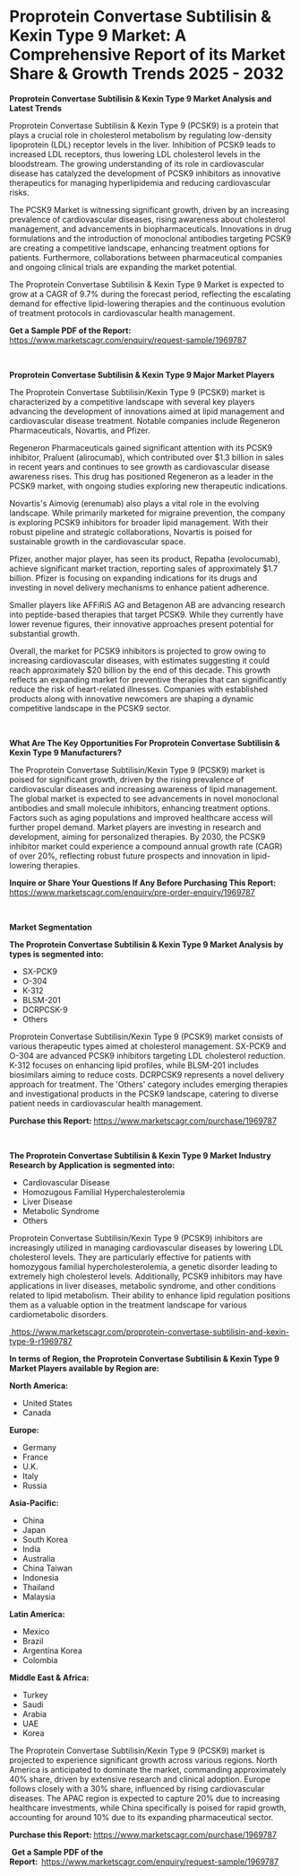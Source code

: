 <p><h1>Proprotein Convertase Subtilisin & Kexin Type 9 Market: A Comprehensive Report of its Market Share & Growth Trends 2025 - 2032</h1></p><p><strong>Proprotein Convertase Subtilisin & Kexin Type 9 Market Analysis and Latest Trends</strong></p>
<p><p>Proprotein Convertase Subtilisin & Kexin Type 9 (PCSK9) is a protein that plays a crucial role in cholesterol metabolism by regulating low-density lipoprotein (LDL) receptor levels in the liver. Inhibition of PCSK9 leads to increased LDL receptors, thus lowering LDL cholesterol levels in the bloodstream. The growing understanding of its role in cardiovascular disease has catalyzed the development of PCSK9 inhibitors as innovative therapeutics for managing hyperlipidemia and reducing cardiovascular risks.</p><p>The PCSK9 Market is witnessing significant growth, driven by an increasing prevalence of cardiovascular diseases, rising awareness about cholesterol management, and advancements in biopharmaceuticals. Innovations in drug formulations and the introduction of monoclonal antibodies targeting PCSK9 are creating a competitive landscape, enhancing treatment options for patients. Furthermore, collaborations between pharmaceutical companies and ongoing clinical trials are expanding the market potential. </p><p>The Proprotein Convertase Subtilisin & Kexin Type 9 Market is expected to grow at a CAGR of 9.7% during the forecast period, reflecting the escalating demand for effective lipid-lowering therapies and the continuous evolution of treatment protocols in cardiovascular health management.</p></p>
<p><strong>Get a Sample PDF of the Report:&nbsp;</strong> <a href="https://www.marketscagr.com/enquiry/request-sample/1969787?utm_campaign=3355&utm_medium=2&utm_source=Github&utm_content=ia&utm_term=19042025&utm_id=proprotein-convertase-subtilisin-kexin-type-9">https://www.marketscagr.com/enquiry/request-sample/1969787</a></p>
<p>&nbsp;</p>
<p><strong>Proprotein Convertase Subtilisin & Kexin Type 9 Major Market Players</strong></p>
<p><p>The Proprotein Convertase Subtilisin/Kexin Type 9 (PCSK9) market is characterized by a competitive landscape with several key players advancing the development of innovations aimed at lipid management and cardiovascular disease treatment. Notable companies include Regeneron Pharmaceuticals, Novartis, and Pfizer.</p><p>Regeneron Pharmaceuticals gained significant attention with its PCSK9 inhibitor, Praluent (alirocumab), which contributed over $1.3 billion in sales in recent years and continues to see growth as cardiovascular disease awareness rises. This drug has positioned Regeneron as a leader in the PCSK9 market, with ongoing studies exploring new therapeutic indications.</p><p>Novartis's Aimovig (erenumab) also plays a vital role in the evolving landscape. While primarily marketed for migraine prevention, the company is exploring PCSK9 inhibitors for broader lipid management. With their robust pipeline and strategic collaborations, Novartis is poised for sustainable growth in the cardiovascular space.</p><p>Pfizer, another major player, has seen its product, Repatha (evolocumab), achieve significant market traction, reporting sales of approximately $1.7 billion. Pfizer is focusing on expanding indications for its drugs and investing in novel delivery mechanisms to enhance patient adherence.</p><p>Smaller players like AFFiRiS AG and Betagenon AB are advancing research into peptide-based therapies that target PCSK9. While they currently have lower revenue figures, their innovative approaches present potential for substantial growth.</p><p>Overall, the market for PCSK9 inhibitors is projected to grow owing to increasing cardiovascular diseases, with estimates suggesting it could reach approximately $20 billion by the end of this decade. This growth reflects an expanding market for preventive therapies that can significantly reduce the risk of heart-related illnesses. Companies with established products along with innovative newcomers are shaping a dynamic competitive landscape in the PCSK9 sector.</p></p>
<p>&nbsp;</p>
<p><strong>What Are The Key Opportunities For Proprotein Convertase Subtilisin & Kexin Type 9 Manufacturers?</strong></p>
<p><p>The Proprotein Convertase Subtilisin/Kexin Type 9 (PCSK9) market is poised for significant growth, driven by the rising prevalence of cardiovascular diseases and increasing awareness of lipid management. The global market is expected to see advancements in novel monoclonal antibodies and small molecule inhibitors, enhancing treatment options. Factors such as aging populations and improved healthcare access will further propel demand. Market players are investing in research and development, aiming for personalized therapies. By 2030, the PCSK9 inhibitor market could experience a compound annual growth rate (CAGR) of over 20%, reflecting robust future prospects and innovation in lipid-lowering therapies.</p></p>
<p><strong>Inquire or Share Your Questions If Any Before Purchasing This Report:</strong> <a href="https://www.marketscagr.com/enquiry/pre-order-enquiry/1969787?utm_campaign=3355&utm_medium=2&utm_source=Github&utm_content=ia&utm_term=19042025&utm_id=proprotein-convertase-subtilisin-kexin-type-9">https://www.marketscagr.com/enquiry/pre-order-enquiry/1969787</a></p>
<p>&nbsp;</p>
<p><strong>Market Segmentation</strong></p>
<p><strong>The Proprotein Convertase Subtilisin & Kexin Type 9 Market Analysis by types is segmented into:</strong></p>
<p><ul><li>SX-PCK9</li><li>O-304</li><li>K-312</li><li>BLSM-201</li><li>DCRPCSK-9</li><li>Others</li></ul></p>
<p><p>Proprotein Convertase Subtilisin/Kexin Type 9 (PCSK9) market consists of various therapeutic types aimed at cholesterol management. SX-PCK9 and O-304 are advanced PCSK9 inhibitors targeting LDL cholesterol reduction. K-312 focuses on enhancing lipid profiles, while BLSM-201 includes biosimilars aiming to reduce costs. DCRPCSK9 represents a novel delivery approach for treatment. The 'Others' category includes emerging therapies and investigational products in the PCSK9 landscape, catering to diverse patient needs in cardiovascular health management.</p></p>
<p><strong>Purchase this Report:&nbsp;</strong><a href="https://www.marketscagr.com/purchase/1969787?utm_campaign=3355&utm_medium=2&utm_source=Github&utm_content=ia&utm_term=19042025&utm_id=proprotein-convertase-subtilisin-kexin-type-9">https://www.marketscagr.com/purchase/1969787</a></p>
<p>&nbsp;</p>
<p><strong>The Proprotein Convertase Subtilisin & Kexin Type 9 Market Industry Research by Application is segmented into:</strong></p>
<p><ul><li>Cardiovascular Disease</li><li>Homozugous Familial Hyperchalesterolemia</li><li>Liver Disease</li><li>Metabolic Syndrome</li><li>Others</li></ul></p>
<p><p>Proprotein Convertase Subtilisin/Kexin Type 9 (PCSK9) inhibitors are increasingly utilized in managing cardiovascular diseases by lowering LDL cholesterol levels. They are particularly effective for patients with homozygous familial hypercholesterolemia, a genetic disorder leading to extremely high cholesterol levels. Additionally, PCSK9 inhibitors may have applications in liver diseases, metabolic syndrome, and other conditions related to lipid metabolism. Their ability to enhance lipid regulation positions them as a valuable option in the treatment landscape for various cardiometabolic disorders.</p></p>
<p><a href="https://www.marketscagr.com/proprotein-convertase-subtilisin-and-kexin-type-9-r1969787?utm_campaign=3355&utm_medium=2&utm_source=Github&utm_content=ia&utm_term=19042025&utm_id=proprotein-convertase-subtilisin-kexin-type-9">&nbsp;https://www.marketscagr.com/proprotein-convertase-subtilisin-and-kexin-type-9-r1969787</a></p>
<p><strong>In terms of Region, the Proprotein Convertase Subtilisin & Kexin Type 9 Market Players available by Region are:</strong></p>
<p>
    <p> <strong> North America: </strong>
        <ul>
            <li>United States</li>
            <li>Canada</li>
        </ul>
        </p> 
    <p> <strong> Europe: </strong>
        <ul>
            <li>Germany</li>
            <li>France</li>
            <li>U.K.</li>
            <li>Italy</li>
            <li>Russia</li>
        </ul>
        </p> 
    <p> <strong> Asia-Pacific: </strong>
        <ul>
            <li>China</li>
            <li>Japan</li>
            <li>South Korea</li>
            <li>India</li>
            <li>Australia</li>
            <li>China Taiwan</li>
            <li>Indonesia</li>
            <li>Thailand</li>
            <li>Malaysia</li>
        </ul>
        </p> 
    <p> <strong> Latin America: </strong>
        <ul>
            <li>Mexico</li>
            <li>Brazil</li>
            <li>Argentina Korea</li>
            <li>Colombia</li>
        </ul>
        </p> 
    <p> <strong> Middle East & Africa: </strong>
        <ul>
            <li>Turkey</li>
            <li>Saudi</li>
            <li>Arabia</li>
            <li>UAE</li>
            <li>Korea</li>
        </ul>
    </p>
    </p>
<p><p>The Proprotein Convertase Subtilisin/Kexin Type 9 (PCSK9) market is projected to experience significant growth across various regions. North America is anticipated to dominate the market, commanding approximately 40% share, driven by extensive research and clinical adoption. Europe follows closely with a 30% share, influenced by rising cardiovascular diseases. The APAC region is expected to capture 20% due to increasing healthcare investments, while China specifically is poised for rapid growth, accounting for around 10% due to its expanding pharmaceutical sector.</p></p>
<p><strong>Purchase this Report: </strong><a href="https://www.marketscagr.com/purchase/1969787?utm_campaign=3355&utm_medium=2&utm_source=Github&utm_content=ia&utm_term=19042025&utm_id=proprotein-convertase-subtilisin-kexin-type-9">https://www.marketscagr.com/purchase/1969787</a></p>
<p>&nbsp;<strong>Get a Sample PDF of the Report:&nbsp;&nbsp;</strong><a href="https://www.marketscagr.com/enquiry/request-sample/1969787?utm_campaign=3355&utm_medium=2&utm_source=Github&utm_content=ia&utm_term=19042025&utm_id=proprotein-convertase-subtilisin-kexin-type-9">https://www.marketscagr.com/enquiry/request-sample/1969787</a></p>
<p><strong></strong></p>
<p><p></p><p></p><p></p></p>